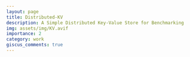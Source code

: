 ```yaml
---
layout: page
title: Distributed-KV
description: A Simple Distributed Key-Value Store for Benchmarking
img: assets/img/KV.avif
importance: 2
category: work
giscus_comments: true
---
```


